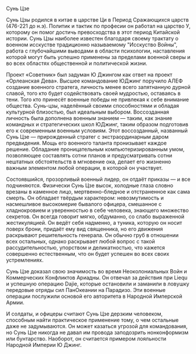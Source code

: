 Сунь Цзе

Сунь Цзы родился в китае в царстве Ци в Период Сражающихся царств (476-221 до н.э). Политик и тактик по професии он работал на царство У, которому он помог достичь превосходства в этот период Китайской истории. Сунь Цзы наиболее известен благодаря своему трактату о военном исскустве традиционно называемому "Исскуство Войны", работа с глубочайшими выводами в области психологии, наставления которой могут быть успешно применены за пределами военной сверы и во всех областях общественной и политической жизни.

Проект «Советник» был задуман Ю Джингом как ответ на проект «Орлеанская Дева».
Высшее командование ЮДжинг поручило АЛЕФ создание военного стратега, личность менее всего запятнанную дурной славой, того кто будет содействовать своей мудростью, оставаясь в тени. Того кто принесёт военные победы не привлекая к себе внимание общества.
Сунь-цзы, наделённый своими способностями и обладая культурной близостью, был идеальным выбором.
Воссозданная личность была дополнена военным знанием — таким, как знание командных и стратегических школ ЮДжинг, таким образом подготовив его к современным военным условиям.
Этот воссозданный, названный Сунь Цзе — прирожденный стратег с экстраординарным даром предвидения.
Мощь его военного таланта пронизывает каждое решение.
Обладание проницательным компьютеризированным умом, позволяющее составлять сотни планов и предусматривать сотни нештатных обстоятельств в мгновение ока, делает его жизненно важным элементом любой операции, в которой он участвует.

Состоявшийся, прозорливый военный лидер, он отдаёт приказы — и все подчиняются. 
Физически Сунь Цзе высок, холодные глаза словно врезаны в каменное лицо, мертвенно-бледное и отстраненное как сама смерть.
Он обладает твёрдым характером: невозмутимость и насмешливое высокомерие бывалого офицера, смешанное с хладнокровием и уверенностью в себе человека, знающего множество секретов.
Он всегда говорит мягко, обдуманно, со слабо выраженной жестикуляцией. 
Он ведёт себя надменно, а туника, которую он носит поверх брони, придаёт ему вид священника, но его движения раскрывают решительность генерала. Он обычно груб в отношении всех остальных, однако раскрывает любой вопрос с такой рассудительностью, упорством и деликатностью, что кажется совершенно естественным, что он будет успешен во всех своих устремлениях.

Сунь Цзе доказал свою значимость во время Неоколониальных Войн и Коммерческих Конфликтов Ариадны. 
Он отвечал за действия при Liequ и успешную операцию Dajie, которые остановили и заманили в ловушку передовые отряды сил ПанОкеании на Парадизо. 
Эти военные операции послужили основой его авторитета в Народной Имперской Армии.

И солдаты, и офицеры считают Сунь Цзе дерзким человеком, способным найти практическое применение тому, о чем остальные даже не задумываются. 
Он может казаться угрозой для командования, но Сунь Цзе никогда не давал им провода заподозрить нонконформизм или бунтарство. 
Наоборот, он считается примером лояльности Народной Империи Ю Джинг.